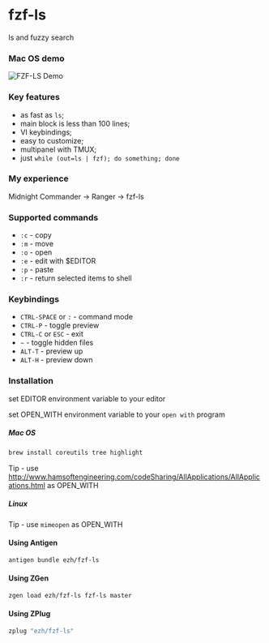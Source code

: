 # fzf-ls

ls and fuzzy search

### Mac OS demo

![FZF-LS Demo](fzf-ls-demo.gif)

### Key features

* as fast as ```ls```;
* main block is less than 100 lines;
* VI keybindings;
* easy to customize;
* multipanel with TMUX;
* just ```while (out=ls | fzf); do something; done```

### My experience

Midnight Commander -> Ranger -> fzf-ls

### Supported commands

* `:c` - copy
* `:m` - move
* `:o` - open
* `:e` - edit with $EDITOR
* `:p` - paste
* `:r` - return selected items to shell

### Keybindings

* `CTRL-SPACE` or `:` - command mode
* `CTRL-P` - toggle preview
* `CTRL-C` or `ESC` - exit
* `~` - toggle hidden files
* `ALT-T` - preview up
* `ALT-H` - preview down

### Installation

set EDITOR environment variable to your editor

set OPEN_WITH environment variable to your `open with` program

##### Mac OS

```bash
brew install coreutils tree highlight
```

Tip - use http://www.hamsoftengineering.com/codeSharing/AllApplications/AllApplications.html as OPEN_WITH

##### Linux

Tip - use `mimeopen` as OPEN_WITH

#### Using Antigen

```bash
antigen bundle ezh/fzf-ls
```

#### Using ZGen

```bash
zgen load ezh/fzf-ls fzf-ls master
```

#### Using ZPlug

  ```bash
  zplug "ezh/fzf-ls"
  ```

